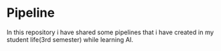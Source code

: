 # Pipeline
In this repository i have shared some pipelines that i have created in my student life(3rd semester) while learning AI.
